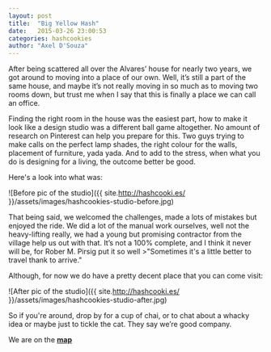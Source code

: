 ```yaml
---
layout: post
title:  "Big Yellow Hash"
date:   2015-03-26 23:00:53
categories: hashcookies
author: "Axel D'Souza"
---
```


After being scattered all over the Alvares’ house for nearly two years, we got around to moving into a place of our own. Well, it’s still a part of the same house, and maybe it’s not really moving in so much as to moving two rooms down, but trust me when I say that this is finally a place we can call an office. 

Finding the right room in the house was the easiest part, how to make it look like a design studio was a different ball game altogether. No amount of research on Pinterest can help you prepare for this. Two guys trying to make calls on the perfect lamp shades, the right colour for the walls, placement of furniture, yada yada. And to add to the stress, when what you do is designing for a living, the outcome better be good. 

Here's a look into what was:

![Before pic of the studio]({{ site.http://hashcooki.es/ }}/assets/images/hashcookies-studio-before.jpg)

That being said, we welcomed the challenges, made a lots of mistakes but enjoyed the ride. We did a lot of the manual work ourselves, well not the heavy-lifting really, we had a young but promising contractor from the village help us out with that. It’s not a 100% complete, and I think it never will be, for Rober M. Pirsig put it so well >"Sometimes it's a little better to travel thank to arrive." 

Although, for now we do have a pretty decent place that you can come visit:

![After pic of the studio]({{ site.http://hashcooki.es/ }}/assets/images/hashcookies-studio-after.jpg)

So if you're around, drop by for a cup of chai, or to chat about a whacky idea or maybe just to tickle the cat. They say we’re good company. 

We are on the  [**map**](https://www.google.co.in/maps/place/Hash+Cookies/@15.567541,73.782771,18z/data=!3m1!4b1!4m2!3m1!1s0x0000000000000000:0xee3ecec85417a514)
